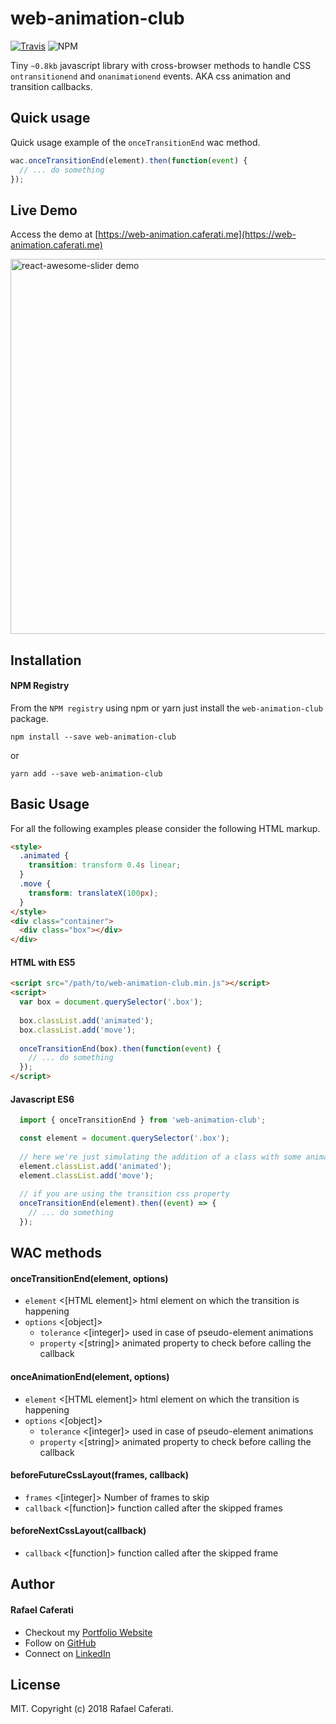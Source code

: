 # web-animation-club

[![Travis](https://img.shields.io/travis/rcaferati/web-animation-club/master.svg)](https://travis-ci.org/rcaferati/web-animation-club) ![NPM](https://img.shields.io/npm/v/web-animation-club.svg)

Tiny `~0.8kb` javascript library with cross-browser methods to handle CSS `ontransitionend` and `onanimationend` events. AKA css animation and transition callbacks.

## Quick usage
Quick usage example of the `onceTransitionEnd` wac method.
```javascript
wac.onceTransitionEnd(element).then(function(event) {
  // ... do something
});
```

## Live Demo
Access the demo at [https://web-animation.caferati.me](https://web-animation.caferati.me)

[<img width="600" alt="react-awesome-slider demo" src="https://github.com/rcaferati/web-animation-club/blob/master/demo/assets/wac-video.gif?raw=true">](https://web-animation.caferati.me)

## Installation

#### NPM Registry
From the `NPM registry` using npm or yarn just install the `web-animation-club` package.
```
npm install --save web-animation-club
```
or
```
yarn add --save web-animation-club
```

## Basic Usage
For all the following examples please consider the following HTML markup.
```html
<style>
  .animated {
    transition: transform 0.4s linear;
  }
  .move {
    transform: translateX(100px);
  }
</style>
<div class="container">
  <div class="box"></div>
</div>
```

#### HTML with ES5
```html
<script src="/path/to/web-animation-club.min.js"></script>
<script>
  var box = document.querySelector('.box');
  
  box.classList.add('animated');
  box.classList.add('move');
  
  onceTransitionEnd(box).then(function(event) {
    // ... do something
  });
</script>
```
#### Javascript ES6
```jsx
  import { onceTransitionEnd } from 'web-animation-club';

  const element = document.querySelector('.box');
  
  // here we're just simulating the addition of a class with some animation/transition
  element.classList.add('animated');
  element.classList.add('move');
  
  // if you are using the transition css property
  onceTransitionEnd(element).then((event) => {
    // ... do something
  });
```

## WAC methods

#### onceTransitionEnd(element, options)
- `element` <[HTML element]> html element on which the transition is happening
- `options` <[object]>
  - `tolerance` <[integer]> used in case of pseudo-element animations
  - `property` <[string]> animated property to check before calling the callback

#### onceAnimationEnd(element, options)
- `element` <[HTML element]> html element on which the transition is happening
- `options` <[object]>
  - `tolerance` <[integer]> used in case of pseudo-element animations
  - `property` <[string]> animated property to check before calling the callback
  
#### beforeFutureCssLayout(frames, callback)
- `frames` <[integer]> Number of frames to skip
- `callback` <[function]> function called after the skipped frames

#### beforeNextCssLayout(callback)
- `callback` <[function]> function called after the skipped frame

## Author
#### Rafael Caferati
+ Checkout my <a href="https://caferati.me" title="Full-Stack Web Developer, UI/UX Javascript Specialist" target="_blank">Portfolio Website</a>
+ Follow on <a href="https://github.com/rcaferati" title="rcaferati github profile" target="_blank">GitHub</a>
+ Connect on <a href="https://linkedin.com/in/rcaferati" title="rcaferati linkedin profile" target="_blank">LinkedIn</a>

## License

MIT. Copyright (c) 2018 Rafael Caferati.
